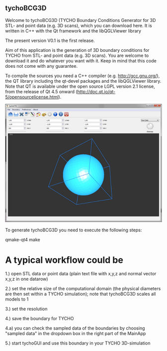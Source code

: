 ## tychoBCG3D

Welcome to tychoBCG3D (TYCHO Boundary Conditions Generator for 3D STL- and point data (e.g. 3D scans), which you can download here. 
It is written in C++ with the Qt framework and the libQGLViewer library

The present version V0.1 is the first release.

Aim of this application is the generation of 3D boundary conditions for TYCHO from STL- and point data (e.g. 3D scans). You are welcome to download it and do whatever you want with it. Keep in mind that this code does not come with any guarantee.

To compile the sources you need a C++ compiler (e.g. http://gcc.gnu.org/), the QT library including the qt-devel packages and the libQGLViewer library. Note that QT is available under the open source LGPL version 2.1 license, from the release of Qt 4.5 onward (http://doc.qt.io/qt-5/opensourcelicense.html).

![tycho_BCG3D](https://github.com/kapferer/tychoBCG3D/blob/master/appscreen.jpg "tycho_BCGG3D")

To generate tychoBCG3D you need to execute the following steps:

qmake-qt4
make

 # A typical workflow could be

1.) open STL data or point data (plain text file with x,y,z and normal vector x,y,z in one datarow)

2.) set the relative size of the computational domain (the physical diameters are then set within a TYCHO simulation); note that tychoBCG3D scales all models to 1

3.) set the resolution

4.) save the boundary for TYCHO

4.a) you can check the sampled data of the boundaries by choosing "sampled data" in the dropdown box in the right part of the MainApp

5.) start tychoGUI and use this boundary in your TYCHO 3D-simulation

